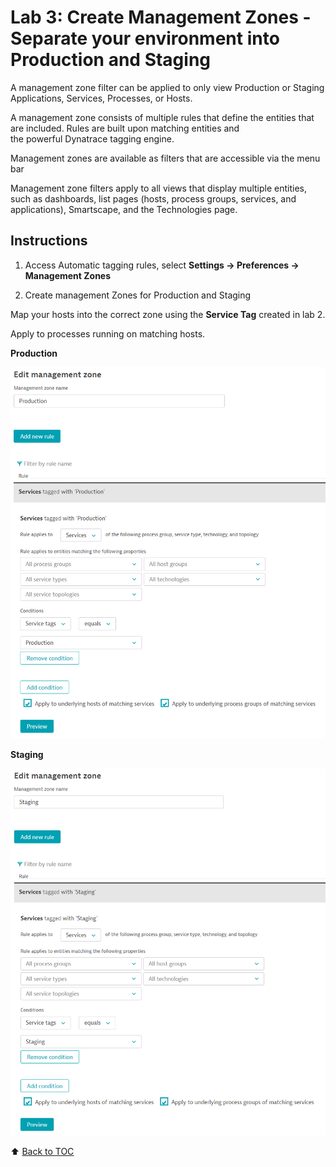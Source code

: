 # Lab 3: Create Management Zones - Separate your environment into Production and Staging

A management zone filter can be applied to only view Production or Staging Applications, Services, Processes, or Hosts.

A management zone consists of multiple rules that define the entities that are included. Rules are built upon matching entities and the powerful Dynatrace tagging engine.

Management zones are available as filters that are accessible via the menu bar

Management zone filters apply to all views that display multiple entities, such as dashboards, list pages (hosts, process groups, services, and applications), Smartscape, and the Technologies page.

## Instructions

1. Access Automatic tagging rules, select **Settings -> Preferences -> Management Zones**

2. Create management Zones for Production and Staging

Map your hosts into the correct zone using the **Service Tag** created in lab 2.

Apply to processes running on matching hosts.

**Production**

![HostGroup Auto Tagging](/assets/management-zone-production.PNG)

**Staging**

![HostGroup Auto Tagging](/assets/management-zone-staging.PNG)

:arrow_up: [Back to TOC](/README.md)
